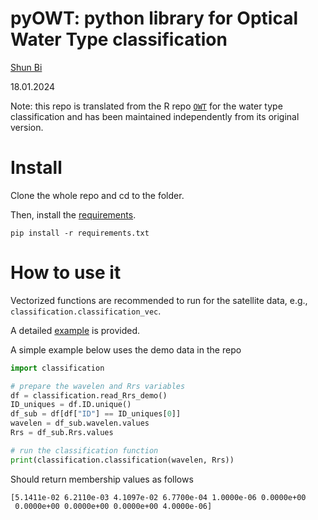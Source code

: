 # **pyOWT**: python library for Optical Water Type classification

[Shun Bi](Shun.Bi@hereon.de) 

18.01.2024

Note: this repo is translated from the R repo [`OWT`](https://github.com/bishun945/OWT) for the water type classification and has been maintained independently from its original version.

# Install

Clone the whole repo and cd to the folder. 

Then, install the [requirements](/requirements.txt).

```console
pip install -r requirements.txt
```

# How to use it

Vectorized functions are recommended to run for the satellite data, e.g., `classification.classification_vec`.

A detailed [example](/examples/example_satellite.py) is provided. 

A simple example below uses the demo data in the repo

```python
import classification

# prepare the wavelen and Rrs variables
df = classification.read_Rrs_demo()
ID_uniques = df.ID.unique()
df_sub = df[df["ID"] == ID_uniques[0]]
wavelen = df_sub.wavelen.values
Rrs = df_sub.Rrs.values

# run the classification function
print(classification.classification(wavelen, Rrs))
```

Should return membership values as follows

```console
[5.1411e-02 6.2110e-03 4.1097e-02 6.7700e-04 1.0000e-06 0.0000e+00
 0.0000e+00 0.0000e+00 0.0000e+00 4.0000e-06]
```